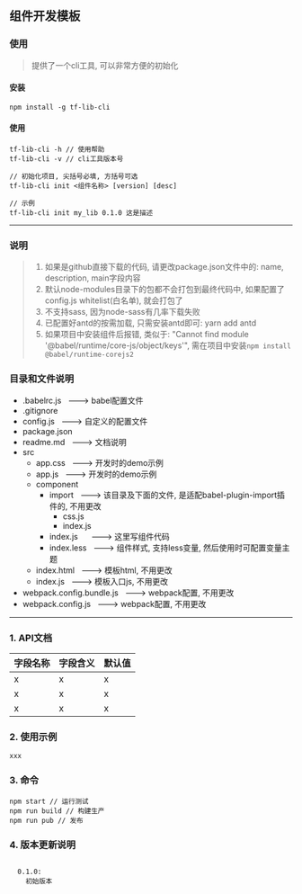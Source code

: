 ## 组件开发模板

### 使用

> 提供了一个cli工具, 可以非常方便的初始化

#### 安装

```
npm install -g tf-lib-cli
```

#### 使用

```
tf-lib-cli -h // 使用帮助
tf-lib-cli -v // cli工具版本号

// 初始化项目, 尖括号必填, 方括号可选
tf-lib-cli init <组件名称> [version] [desc] 

// 示例
tf-lib-cli init my_lib 0.1.0 这是描述
```


---
### 说明

> 1. 如果是github直接下载的代码, 请更改package.json文件中的: name, description, main字段内容
> 2. 默认node-modules目录下的包都不会打包到最终代码中, 如果配置了config.js whitelist(白名单), 就会打包了
> 3. 不支持sass, 因为node-sass有几率下载失败
> 4. 已配置好antd的按需加载, 只需安装antd即可: yarn add antd
> 5. 如果项目中安装组件后报错, 类似于: "Cannot find module '@babel/runtime/core-js/object/keys'", 需在项目中安装`npm install @babel/runtime-corejs2`


### 目录和文件说明

- .babelrc.js     &nbsp;&nbsp;---> babel配置文件
- .gitignore
- config.js    &nbsp;&nbsp;---> 自定义的配置文件
- package.json
- readme.md    &nbsp;&nbsp;---> 文档说明
- src
    + app.css  &nbsp;&nbsp;---> 开发时的demo示例
    + app.js   &nbsp;&nbsp;---> 开发时的demo示例
    + component
        - import  &nbsp;&nbsp;---> 该目录及下面的文件, 是适配babel-plugin-import插件的, 不用更改
            + css.js   
            + index.js
        - index.js &nbsp;&nbsp;&nbsp;&nbsp;&nbsp;---> 这里写组件代码
        - index.less &nbsp;&nbsp;---> 组件样式, 支持less变量, 然后使用时可配置变量主题
    + index.html  &nbsp;&nbsp;---> 模板html, 不用更改
    + index.js    &nbsp;&nbsp;---> 模板入口js, 不用更改
- webpack.config.bundle.js &nbsp;&nbsp;---> webpack配置, 不用更改
- webpack.config.js  &nbsp;&nbsp;---> webpack配置, 不用更改


---
### 1. API文档

| 字段名称 | 字段含义 | 默认值 |
| -------- | -------- | ---- |
|   x       |    x      |   x   |
|   x      |     x     |    x  |
|   x       |    x      |   x   |



### 2. 使用示例

```
xxx
```



### 3. 命令

```
npm start // 运行测试
npm run build // 构建生产
npm run pub // 发布
```



### 4. 版本更新说明

```

  0.1.0:
    初始版本
    
```
